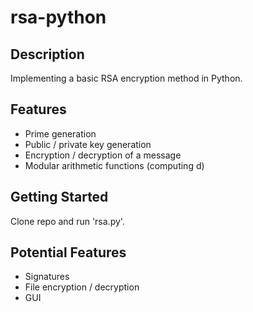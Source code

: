 # rsa-python

## Description
Implementing a basic RSA encryption method in Python. 

## Features
 - Prime generation
 - Public / private key generation
 - Encryption / decryption of a message
 - Modular arithmetic functions (computing d)

## Getting Started
Clone repo and run 'rsa.py'.

## Potential Features
 - Signatures
 - File encryption / decryption
 - GUI 
